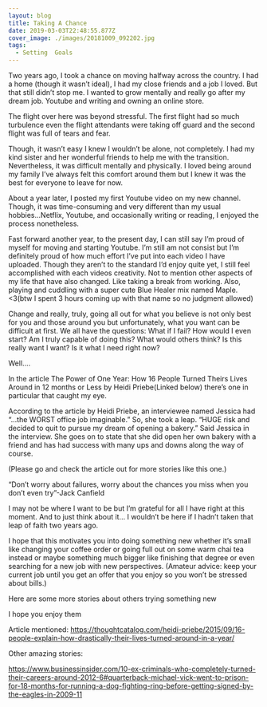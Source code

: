 ```yaml
---
layout: blog
title: Taking A Chance
date: 2019-03-03T22:48:55.877Z
cover_image: ./images/20181009_092202.jpg
tags:
  - Setting  Goals
---
```

Two years ago, I took a chance on moving halfway across the country. I had a home (though it wasn’t ideal), I had my close friends and a job I loved. But that still didn’t stop me. I wanted to grow mentally and really go after my dream job. Youtube and writing and owning an online store. 

The flight over here was beyond stressful. The first flight had so much turbulence even the flight attendants were taking off guard and the second flight was full of tears and fear. 

Though, it wasn’t easy I knew I wouldn’t be alone, not completely. I had my kind sister and her wonderful friends to help me with the transition. Nevertheless, it was difficult mentally and physically. I loved being around my family I’ve always felt this comfort around them but I knew it was the best for everyone to leave for now. 

About a year later, I posted my first Youtube video on my new channel. Though, it was time-consuming and very different than my usual hobbies...Netflix, Youtube, and occasionally writing or reading, I enjoyed the process nonetheless. 

Fast forward another year, to the present day, I can still say I’m proud of myself for moving and starting Youtube. I’m still am not consist but I’m definitely proud of how much effort I’ve put into each video I have uploaded. Though they aren’t to the standard I’d enjoy quite yet, I still feel accomplished with each videos creativity. Not to mention other aspects of my life that have also changed. Like taking a break from working. Also, playing and cuddling with a super cute Blue Healer mix named Maple. <3(btw I spent 3 hours coming up with that name so no judgment allowed)



Change and really, truly, going all out for what you believe is not only best for you and those around you but unfortunately, what you want can be difficult at first. We all have the questions:  What if I fail? How would I even start? Am I truly capable of doing this? What would others think? Is this really want I want? Is it what I need right now? 



Well….

In the article The Power of One Year: How 16 People Turned Theirs Lives Around in 12 months or Less by Heidi Priebe(Linked below) there’s one in particular that caught my eye.

According to the article by Heidi Priebe, an interviewee named Jessica had  “...the WORST office job imaginable.” So, she took a leap. “HUGE risk and decided to quit to pursue my dream of opening a bakery.” Said Jessica in the interview. She goes on to state that she did open her own bakery with a friend and has had success with many ups and downs along the way of course. 

(Please go and check the article out for more stories like this one.) 



“Don’t worry about failures, worry about the chances you miss when you don’t even try”-Jack Canfield



I may not be where I want to be but I’m grateful for all I have right at this moment. And to just think about it… I wouldn’t be here if I hadn’t taken that leap of faith two years ago.



I hope that this motivates you into doing something new whether it’s small like changing your coffee order or going full out on some warm chai tea instead or maybe something much bigger like finishing that degree or even searching for a new job with new perspectives. (Amateur advice: keep your current job until you get an offer that you enjoy so you won’t be stressed about bills.)



Here are some more stories about others trying something new 

I hope you enjoy them



Article mentioned: https://thoughtcatalog.com/heidi-priebe/2015/09/16-people-explain-how-drastically-their-lives-turned-around-in-a-year/



Other amazing stories:



https://www.businessinsider.com/10-ex-criminals-who-completely-turned-their-careers-around-2012-6#quarterback-michael-vick-went-to-prison-for-18-months-for-running-a-dog-fighting-ring-before-getting-signed-by-the-eagles-in-2009-11
